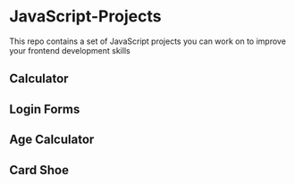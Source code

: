 # JavaScript-Projects
This repo contains a set of JavaScript projects you can work on to improve your frontend development skills

## Calculator
## Login Forms
## Age Calculator
## Card Shoe
